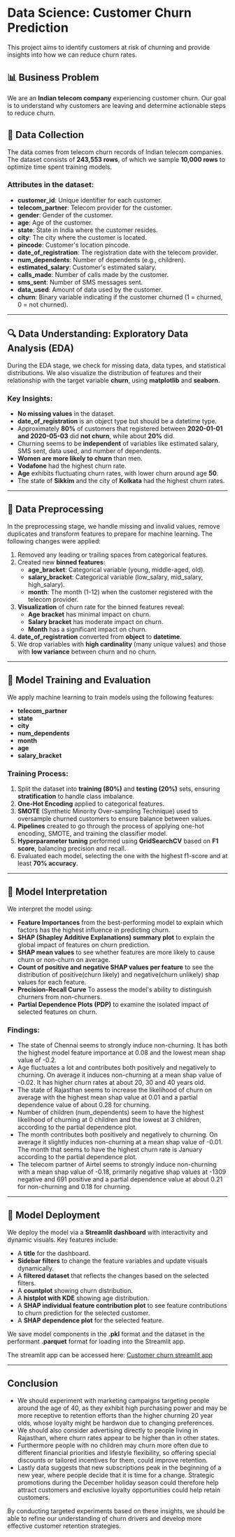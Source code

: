 # Data Science: Customer Churn Prediction

This project aims to identify customers at risk of churning and provide insights into how we can reduce churn rates.

## 📊 Business Problem

We are an **Indian telecom company** experiencing customer churn. Our goal is to understand why customers are leaving and determine actionable steps to reduce churn.

## 📂 Data Collection

The data comes from telecom churn records of Indian telecom companies. The dataset consists of **243,553 rows**, of which we sample **10,000 rows** to optimize time spent training models.

### Attributes in the dataset:
- **customer_id**: Unique identifier for each customer.
- **telecom_partner**: Telecom provider for the customer.
- **gender**: Gender of the customer.
- **age**: Age of the customer.
- **state**: State in India where the customer resides.
- **city**: The city where the customer is located.
- **pincode**: Customer's location pincode.
- **date_of_registration**: The registration date with the telecom provider.
- **num_dependents**: Number of dependents (e.g., children).
- **estimated_salary**: Customer's estimated salary.
- **calls_made**: Number of calls made by the customer.
- **sms_sent**: Number of SMS messages sent.
- **data_used**: Amount of data used by the customer.
- **churn**: Binary variable indicating if the customer churned (1 = churned, 0 = not churned).

---

## 🔍 Data Understanding: Exploratory Data Analysis (EDA)

During the EDA stage, we check for missing data, data types, and statistical distributions. 
We also visualize the distribution of features and their relationship with the target variable **churn**, using **matplotlib** and **seaborn**.

### Key Insights:
- **No missing values** in the dataset.
- **date_of_registration** is an object type but should be a datetime type.
- Approximately **80%** of customers that registered between **2020-01-01 and 2020-05-03** did **not churn**, while about **20%** did.
- Churning seems to be **independent** of variables like estimated salary, SMS sent, data used, and number of dependents.
- **Women are more likely to churn** than men.
- **Vodafone** had the highest churn rate.
- **Age** exhibits fluctuating churn rates, with lower churn around age **50**.
- The state of **Sikkim** and the city of **Kolkata** had the highest churn rates.

---

## 🔧 Data Preprocessing

In the preprocessing stage, we handle missing and invalid values, remove duplicates and transform features to prepare for machine learning. 
The following changes were applied:

1. Removed any leading or trailing spaces from categorical features.
2. Created new **binned features**:
   - **age_bracket**: Categorical variable (young, middle-aged, old).
   - **salary_bracket**: Categorical variable (low_salary, mid_salary, high_salary).
   - **month**: The month (1-12) when the customer registered with the telecom provider.
3. **Visualization** of churn rate for the binned features reveal:
   - **Age bracket** has minimal impact on churn.
   - **Salary bracket** has moderate impact on churn.
   - **Month** has a significant impact on churn.
4. **date_of_registration** converted from **object** to **datetime**.
5. We drop variables with **high cardinality** (many unique values) and those with **low variance** between churn and no churn. 

---

## 🧠 Model Training and Evaluation

We apply machine learning to train models using the following features:
- **telecom_partner**
- **state**
- **city**
- **num_dependents**
- **month**
- **age**
- **salary_bracket**

### Training Process:
1. Split the dataset into **training (80%)** and **testing (20%)** sets, ensuring **stratification** to handle class imbalance.
2. **One-Hot Encoding** applied to categorical features.
3. **SMOTE** (Synthetic Minority Over-sampling Technique) used to oversample churned customers to ensure balance between values.
4. **Pipelines** created to go through the process of applying one-hot encoding, SMOTE, and training the classifier model.
5. **Hyperparameter tuning** performed using **GridSearchCV** based on **F1 score**, balancing precision and recall.
6. Evaluated each model, selecting the one with the highest f1-score and at least **70% accuracy**.

---

## 🧐 Model Interpretation

We interpret the model using:
- **Feature Importances** from the best-performing model to explain which factors has the highest influence in predicting churn.
- **SHAP (Shapley Additive Explanations) summary plot** to explain the global impact of features on churn prediction.
- **SHAP mean values** to see whether features are more likely to cause churn or non-churn on average.
- **Count of positive and negative SHAP values per feature** to see the distribution of positive(churn likely) and negative(churn unlikely) shap values for each feature.
- **Precision-Recall Curve** To assess the model's ability to distinguish churners from non-churners.
- **Partial Dependence Plots (PDP)** to examine the isolated impact of selected features on churn.

### Findings:
- The state of Chennai seems to strongly induce non-churning. It has both the highest model feature importance at 0.08 and the lowest mean shap value of -0.2.
- Age fluctuates a lot and contributes both positively and negatively to churning. On average it induces non-churning at a mean shap value of -0.02. It has higher churn rates at about 20, 30 and 40 years old.
- The state of Rajasthan seems to increase the likelihood of churn on average with the highest mean shap value at 0.01 and a partial dependence value of about 0.28 for churning.
- Number of children (num_dependents) seem to have the highest likelihood of churning at 0 children and the lowest at 3 children, according to the partial dependence plot.
- The month contributes both positively and negatively to churning. On average it slightly induces non-churning at a mean shap value of -0.01. The month that seems to have the highest churn rate is January according to the partial dependence plot.
- The telecom partner of Airtel seems to strongly induce non-churning with a mean shap value of -0.18, primarily negative shap values at -1309 negative and 691 positive and a partial dependence value at about 0.21 for non-churning and 0.18 for churning.  

---

## 🚀 Model Deployment

We deploy the model via a **Streamlit dashboard** with interactivity and dynamic visuals. Key features include:

- A **title** for the dashboard.
- **Sidebar filters** to change the feature variables and update visuals dynamically.
- A **filtered dataset** that reflects the changes based on the selected filters.
- A **countplot** showing churn distribution.
- A **histplot with KDE** showing age distribution.
- A **SHAP individual feature contribution plot** to see feature contributions to churn prediction for the selected customer.
- A **SHAP dependence plot** for the selected feature.

We save model components in the **.pkl** format and the dataset in the performant **.parquet** format for loading into the Streamlit app.

The streamlit app can be accessed here: [Customer churn streamlit app](https://data-science-customer-churn-prediction.streamlit.app/)

---

## Conclusion
- We should experiment with marketing campaigns targeting people around the age of 40, as they exhibit high purchasing power and may be more receptive to retention efforts than the higher churning 20 year olds, whose loyalty might be hardwon due to changing preferences. 
- We should also consider advertising directly to people living in Rajasthan, where churn rates appear to be higher than in other states. 
- Furthermore people with no children may churn more often due to different financial priorities and lifestyle flexibility, so offering special discounts or tailored incentives for them, could improve retention. 
- Lastly data suggests that new subscriptions peak in the beginning of a new year, where people decide that it is time for a change. Strategic promotions during the December holiday season could therefore help attract customers and exclusive loyalty opportunities could help retain customers.   

By conducting targeted experiments based on these insights, we should be able to refine our understanding of churn drivers and develop more effective customer retention strategies. 
